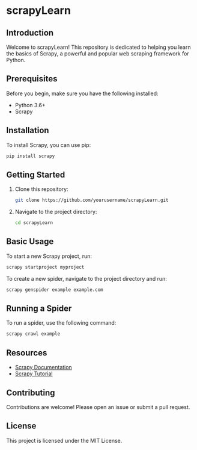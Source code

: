 # scrapyLearn
 
## Introduction

Welcome to scrapyLearn! This repository is dedicated to helping you learn the basics of Scrapy, a powerful and popular web scraping framework for Python.

## Prerequisites

Before you begin, make sure you have the following installed:
- Python 3.6+
- Scrapy

## Installation

To install Scrapy, you can use pip:

```bash
pip install scrapy
```

## Getting Started

1. Clone this repository:
    ```bash
    git clone https://github.com/yourusername/scrapyLearn.git
    ```
2. Navigate to the project directory:
    ```bash
    cd scrapyLearn
    ```

## Basic Usage

To start a new Scrapy project, run:
```bash
scrapy startproject myproject
```

To create a new spider, navigate to the project directory and run:
```bash
scrapy genspider example example.com
```

## Running a Spider

To run a spider, use the following command:
```bash
scrapy crawl example
```

## Resources

- [Scrapy Documentation](https://docs.scrapy.org/en/latest/)
- [Scrapy Tutorial](https://docs.scrapy.org/en/latest/intro/tutorial.html)

## Contributing

Contributions are welcome! Please open an issue or submit a pull request.

## License

This project is licensed under the MIT License.